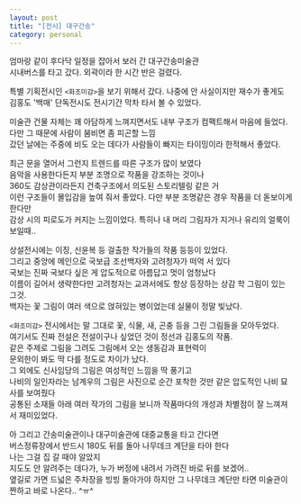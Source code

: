 ```yaml
---
layout: post
title: "[전시] 대구간송"
category: personal
---
```

엄마랑 같이 후다닥 일정을 잡아서 보러 간 대구간송미술관\
시내버스를 타고 갔다. 외곽이라 한 시간 반은 걸렸다.

특별 기획전시인 `<화조미감>`을 보기 위해서 갔다.
나중에 안 사실이지만 재수가 좋게도 김홍도 '백매' 단독전시도 전시기간 막차 타서 볼 수 있었다.

미술관 건물 자체는 꽤 아담하게 느껴지면서도 내부 구조가 컴팩트해서 마음에 들었다.\
다만 그 때문에 사람이 붐비면 좀 피곤할 느낌\
갔던 날에는 주중에 비도 오는 데다가 사람들이 빠지는 타이밍이라 한적해서 좋았다.

최근 문을 열어서 그런지 트렌드를 따른 구조가 많이 보였다\
음악을 사용한다든지 부분 조명으로 작품을 강조하는 것이나\
360도 감상관이라든지 건축구조에서 의도된 스토리텔링 같은 거\
이런 구조들이 몰입감을 높여 줘서 좋았다. 다만 부분 조명같은 경우 작품을 더 돋보이게 한다만\
감상 시의 피로도가 커지는 느낌이었다. 특히나 내 머리 그림자가 지거나 유리의 얼룩이 보일때..

상설전시에는 이징, 신윤복 등 걸출한 작가들의 작품 등등이 있었다.\
그리고 중앙에 메인으로 국보급 조선백자와 고려청자가 떠억 서 있다\
국보는 진짜 국보다 싶은 게 압도적으로 아름답고 멋이 엄청났다\
이름이 길어서 생략한다만 고려청자는 교과서에도 항상 등장하는 상감 학 그림이 있는 그것.\
백자는 꽃 그림이 여러 색으로 얹혀있는 병이었는데 실물이 정말 빛났다.

`<화조미감>` 전시에서는 말 그대로 꽃, 식물, 새, 곤충 등을 그린 그림들을 모아두었다.\
여기서도 진짜 전설은 전설이구나 싶었던 것이 정선과 김홍도의 작품.\
같은 주제로 그림을 그려도 그림에서 오는 생동감과 표현력이\
문외한이 봐도 딱 다를 정도로 차이가 났다.\
그 외에도 신사임당의 그림은 여성적인 느낌을 딱 풍기고\
나비의 일인자라는 남계우의 그림은 사진으로 순간 포착한 것만 같은 압도적인 나비 묘사를 보여줬다\
공통된 소재들 아래 여러 작가의 그림을 보니까 작품마다의 개성과 차별점이 잘 느껴져서 재미있었다.

아 그리고 간송미술관이나 대구미술관에 대중교통을 타고 간다면\
버스정류장에서 반드시 180도 뒤를 돌아 나무데크 계단을 타야 한다\
나는 그걸 집 갈 때야 알았지\
지도도 안 알려주는 데다가, 누가 버정에 내려서 가려진 바로 뒤를 보겠어..\
옆길로 가면 드넓은 주차장을 빙빙 돌아가야 하지만 그 나무데크 계단만 타면 미술관이 짠하고 바로 나온다.. ^ㅠ^